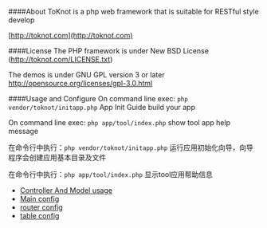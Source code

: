 ####About
ToKnot is a php web framework that is suitable for RESTful style develop

[http://toknot.com](http://toknot.com)

####License
The PHP framework is under New BSD License (http://toknot.com/LICENSE.txt)

The demos is under GNU GPL version 3 or later <http://opensource.org/licenses/gpl-3.0.html>

####Usage and Configure
On command line exec: `php vendor/toknot/initapp.php` App Init Guide build your app

On command line exec: `php app/tool/index.php` show tool app help message

在命令行中执行：`php vendor/toknot/initapp.php` 运行应用初始化向导，向导程序会创建应用基本目录及文件

在命令行中执行：`php app/tool/index.php` 显示tool应用帮助信息

* [Controller And Model usage](https://github.com/chopins/toknot/blob/master/vendor/toknot/doc/Controller-Model-Usage.md)
* [Main config](https://github.com/chopins/toknot/blob/master/vendor/toknot/doc/main-config-usage.md)  
* [router config](https://github.com/chopins/toknot/blob/master/vendor/toknot/doc/route-config.md)  
* [table config](https://github.com/chopins/toknot/blob/master/vendor/toknot/doc/table-config.md)  
